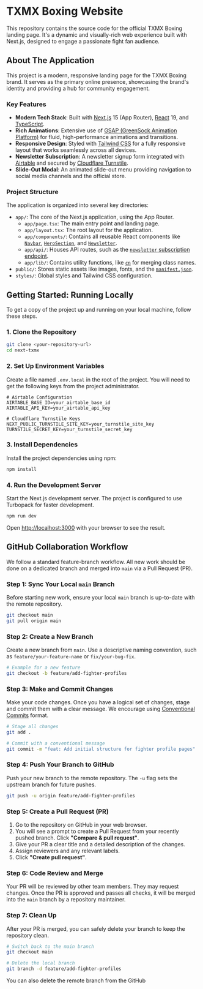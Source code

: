 # TXMX Boxing Website

This repository contains the source code for the official TXMX Boxing landing page. It's a dynamic and visually-rich web experience built with Next.js, designed to engage a passionate fight fan audience.

## About The Application

This project is a modern, responsive landing page for the TXMX Boxing brand. It serves as the primary online presence, showcasing the brand's identity and providing a hub for community engagement.

### Key Features

*   **Modern Tech Stack**: Built with [Next.js](https://nextjs.org/) 15 (App Router), [React](https://react.dev/) 19, and [TypeScript](https://www.typescriptlang.org/).
*   **Rich Animations**: Extensive use of [GSAP (GreenSock Animation Platform)](https://gsap.com/) for fluid, high-performance animations and transitions.
*   **Responsive Design**: Styled with [Tailwind CSS](https://tailwindcss.com/) for a fully responsive layout that works seamlessly across all devices.
*   **Newsletter Subscription**: A newsletter signup form integrated with [Airtable](https://www.airtable.com/) and secured by [Cloudflare Turnstile](https://www.cloudflare.com/products/turnstile/).
*   **Slide-Out Modal**: An animated slide-out menu providing navigation to social media channels and the official store.

### Project Structure

The application is organized into several key directories:

*   `app/`: The core of the Next.js application, using the App Router.
    *   `app/page.tsx`: The main entry point and landing page.
    *   `app/layout.tsx`: The root layout for the application.
    *   `app/components/`: Contains all reusable React components like [`Navbar`](app/components/navbar.tsx), [`HeroSection`](app/components/hero-section.tsx), and [`Newsletter`](app/components/newsletter.tsx).
    *   `app/api/`: Houses API routes, such as the [`newsletter` subscription endpoint](app/api/newsletter/route.ts).
    *   `app/lib/`: Contains utility functions, like [`cn`](app/lib/utils.ts) for merging class names.
*   `public/`: Stores static assets like images, fonts, and the [`manifest.json`](public/manifest.json).
*   `styles/`: Global styles and Tailwind CSS configuration.

## Getting Started: Running Locally

To get a copy of the project up and running on your local machine, follow these steps.

### 1. Clone the Repository

```sh
git clone <your-repository-url>
cd next-txmx
```

### 2. Set Up Environment Variables

Create a file named `.env.local` in the root of the project. You will need to get the following keys from the project administrator.

```env
# Airtable Configuration
AIRTABLE_BASE_ID=your_airtable_base_id
AIRTABLE_API_KEY=your_airtable_api_key

# Cloudflare Turnstile Keys
NEXT_PUBLIC_TURNSTILE_SITE_KEY=your_turnstile_site_key
TURNSTILE_SECRET_KEY=your_turnstile_secret_key
```

### 3. Install Dependencies

Install the project dependencies using npm:

```sh
npm install
```

### 4. Run the Development Server

Start the Next.js development server. The project is configured to use Turbopack for faster development.

```sh
npm run dev
```

Open [http://localhost:3000](http://localhost:3000) with your browser to see the result.

## GitHub Collaboration Workflow

We follow a standard feature-branch workflow. All new work should be done on a dedicated branch and merged into `main` via a Pull Request (PR).

### Step 1: Sync Your Local `main` Branch

Before starting new work, ensure your local `main` branch is up-to-date with the remote repository.

```sh
git checkout main
git pull origin main
```

### Step 2: Create a New Branch

Create a new branch from `main`. Use a descriptive naming convention, such as `feature/your-feature-name` or `fix/your-bug-fix`.

```sh
# Example for a new feature
git checkout -b feature/add-fighter-profiles
```

### Step 3: Make and Commit Changes

Make your code changes. Once you have a logical set of changes, stage and commit them with a clear message. We encourage using [Conventional Commits](https://www.conventionalcommits.org/) format.

```sh
# Stage all changes
git add .

# Commit with a conventional message
git commit -m "feat: Add initial structure for fighter profile pages"
```

### Step 4: Push Your Branch to GitHub

Push your new branch to the remote repository. The `-u` flag sets the upstream branch for future pushes.

```sh
git push -u origin feature/add-fighter-profiles
```

### Step 5: Create a Pull Request (PR)

1.  Go to the repository on GitHub in your web browser.
2.  You will see a prompt to create a Pull Request from your recently pushed branch. Click **"Compare & pull request"**.
3.  Give your PR a clear title and a detailed description of the changes.
4.  Assign reviewers and any relevant labels.
5.  Click **"Create pull request"**.

### Step 6: Code Review and Merge

Your PR will be reviewed by other team members. They may request changes. Once the PR is approved and passes all checks, it will be merged into the `main` branch by a repository maintainer.

### Step 7: Clean Up

After your PR is merged, you can safely delete your branch to keep the repository clean.

```sh
# Switch back to the main branch
git checkout main

# Delete the local branch
git branch -d feature/add-fighter-profiles
```

You can also delete the remote branch from the GitHub
